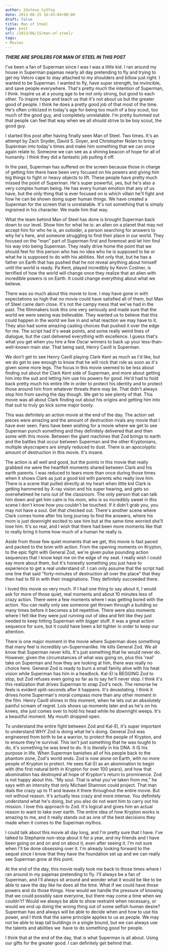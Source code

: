 ```yaml
---
author: 2dsteve_ty3fxq
date: 2013-06-15 16:43:04+00:00
draft: false
title: Man of Steel
type: post
url: /2013/06/15/man-of-steel/
tags:
- Movies
---
```


***THERE ARE SPOILERS FOR MAN OF STEEL IN THIS POST***

I've been a fan of Superman since I was I was a little kid. I ran around my house in Superman pajamas nearly all day pretending to fly and trying to get my Velcro cape to stay attached to my shoulders and billow just right. I wanted to be Superman. I wanted to fly, have super strength, be invincible, and save people everywhere. That's pretty much the intention of Superman, I think. Inspire us at a young age to be not only strong, but good to each other. To inspire hope and teach us that it's not about us but the greater good of people. I think he does a pretty good job of that most of the time. He's often criticized in today's age for being too much of a boy scout, too much of the good guy, and completely unrelatable. I'm pretty bummed out that people can feel that way when we all should strive to be boy scout, the good guy.

I started this post after having finally seen Man of Steel. Two times. It's an attempt by Zach Snyder, David S. Goyer, and Christopher Nolan to bring Superman into today's times and make him something that we can once again relate to. Someone we can see as a shining beacon of hope for all of humanity. I think they did a fantastic job pulling it off.

In the past, Superman has suffered on the screen because those in charge of getting him there have been very focused on his powers and giving him big things to fight or heavy objects to lift. These people have pretty much missed the point of Superman. He's super powerful, yes, but he's also a very complex human being. He has every human emotion that any of us have, but the only thing that is ever focused on is which villain he'll fight and how he can be shown doing super human things. We have created a Superman for the screen that is unrelatable. It's not something that is simply ingrained in his character. We made him that way.

What the team behind Man of Steel has done is brought Superman back down to our level. Show him for what he is: an alien on a planet that may not accept him for who he is, an outsider, a person searching for answers to why he's here, and someone struggling to find their place in our world. They focused on the "man" part of Superman first and foremost and let him find his way into being Superman. They really drive home the point that we should feel for this person who has no idea who he is supposed to be or what he is supposed to do with his abilities. Not only that, but he has a father on Earth that has pushed that he not reveal anything about himself until the world is ready. Pa Kent, played incredibly by Kevin Costner, is terrified of how the world will change once they realize that an alien with incredible powers is on Earth. It could change everything about what we believe.

There was so much about this movie to love. I may have gone in with expectations so high that no movie could have satisfied all of them, but Man of Steel came darn close. It's not the campy mess that we've had in the past. The filmmakers took this one very seriously and made sure that the world we were seeing was believable. They wanted us to believe that this could happen in the world we live in and what reaction we may have to it. They also had some amazing casting choices that pushed it over the edge for me. The script had it's weak points, and some really weird lines of dialogue, but the cast delivered everything with excellence. I guess that's what you get when you hire a few Oscar winners to back up your less-than-well-known main star. That being said, Henry Cavill is Superman.

We don't get to see Henry Cavill playing Clark Kent as much as I'd like, but we do get to see enough to know that he will rock that role as soon as it's given some more legs. The focus in this movie seemed to be less about finding out about the Clark Kent side of Superman, and more about getting him into the suit and letting him use his powers for good. He'd had to hold back pretty much his entire life in order to protect his identity and to protect those around him from whatever threats there may be. That didn't always stop him from saving the day though. We get to see plenty of that. This movie was all about Clark finding out about his origins and getting him into that suit to truly go kick some major booty.

This was definitely an action movie at the end of the day. The action set pieces were amazing and the amount of destruction rivals any movie that I have ever seen. Fans have been wishing for a movie where we get to see Superman punch something and they definitely delivered that and then some with this movie. Between the giant machines that Zod brings to earth and the battles that occur between Superman and the other Kryptonians, multiple skyscrapers are simply reduced to dust. There is an apocolyptic amount of destruction in this movie. It's insane.

The action is all well and good, but the points in this movie that really grabbed me were the heartfelt moments shared between Clark and his earth parents. I was reduced to tears more than once during those times when it shows Clark as just a good kid with parents who really love him. There is a scene that pulled directly at my heart when little kid Clark is getting hammered by X-ray vision and his super hearing, and gets so overwhelmed he runs out of the classroom. The only person that can talk him down and get him calm is his mom, who is so incredibly sweet in this scene I don't know how you couldn't be touched. If it didn't grab you, you may not have a soul. Get that checked out. There's another scene where Clark comes home after his long journey to find the answers, where his mom is just downright excited to see him but at the same time worried she'll lose him. It's so real, and I wish that there had been more moments like that to really bring it home how much of a human he really is.

Aside from those few quiet moments that we get, this movie is fast paced and packed to the brim with action. From the opening moments on Krypton, to the epic fight with General Zod, we're given pulse pounding action sequences that I know kept me on the edge of my seat. I really wish I could say more about them, but it's honestly something you just have to experience to get a real understand of. I can only assume that the script had one line that said "forty-minutes of destruction all over the place" that they then had to fill in with their imaginations. They definitely succeeded there.

I loved this movie so very much. If I had one thing to say about it, I would ask for more of those quiet, real moments and about 10 minutes less of crazy action. There were a few moments where I was getting bored with the action. You can really only see someone get thrown through a building so many times before it becomes a bit repetitive. There were also moments where I felt like they were just running out of idea and felt like they just needed to keep hitting Superman with bigger stuff. It was a great action sequence for sure, but it could have been a bit tighter in order to keep our attention.

There is one major moment in the movie where Superman does something that many feel is incredibly un-Supermanlike. He kills General Zod. We all know that Superman never kills. It's just something that he would never do. However, given the circumstances of what was going on, plus this 'real' take on Superman and how they are looking at him, there was really no choice here. General Zod is ready to burn a small family alive with his heat vision while Superman has him in a headlock. Kal-El is BEGGING Zod to stop, but Zod refuses even going so far as to say he'll never stop. I think it's this realization that drives Superman to snap Zod's neck. The remorse he feels is evident split-seconds after it happens. It's devastating. I think it drives home Superman's moral compass more than any other moment in the film. Henry Cavill shines in this moment, when he lets out an absolutely painful scream of regret. Lois shows up moments later and as he's on his knees, she just comes over to hold his head while he downright weeps. It's a beautiful moment. My mouth dropped open.

To understand the entire fight between Zod and Kal-El, it's super important to understand WHY Zod is doing what he's doing. General Zod was engineered from birth to be a warrior, to protect the people of Krypton, and to ensure they're survival. This isn't just something that he was tought to do, it's something he was bred to do. It is _literally_ in his DNA. It IS his purpose in life. When Superman banishes all of his people back to the phantom zone, Zod's world ends. Zod is now alone on Earth, with no more people of Krypton to protect. He sees Kal-El as an abomination to begin with (the first natural birth in Krypton for over 100 years), and how that abomination has destroyed all hope of Krypton's return to prominence. Zod is not happy about this. "My soul. That is what you've taken from me," he says with an intensity that only Michael Shannon could project. That man dials the crazy up to 11 and leaves it there throughout the entire movie. But not without reason. It's actually less crazy and more intense. You definitely understand what he's doing, but you also do not want him to carry out his mission. I love this approach to Zod. It's logical and gives him an actual reason to want to take over earth. The entire idea of how Krypton works is amazing to me, and it really stands out as one of the best decisions they made when it comes to the Superman mythos.

I could talk about this movie all day long, and I'm pretty sure that I have. I've talked to Stephanie non-stop about it for a year, and my friends and I have been going on and on and on about it, even after seeing it. I'm not sure when I'll be done obsessing over it. I'm already looking forward to the sequel since I know that they have the foundation set up and we can really see Superman grow at this point.

At the end of the day, this movie really took me back to those times where I ran around in my pajamas pretending to fly. I'll always be a fan of Superman, and I'll always sit around and wonder what it would be like to be able to save the day like he does all the time. What if we could have those powers and do those things. How would we handle the pressure of knowing that we could possibly save everyone, but there may come a time when we couldn't? Would we always be able to show restraint when necessary, or would we end up doing the wrong thing out of some selfish human desire? Superman has and always will be able to decide when and how to use his power, and I think that the same principle applies to us as people. We may not be able to leap tall buildings in a single bound, but we can always use the talents and abilities we  have to do something good for people.

I think that at the end of the day, that is what Superman is all about. Using our gifts for the greater good. I can definitely get behind that.
